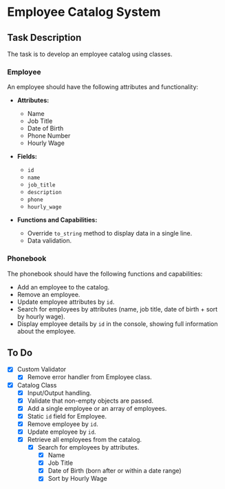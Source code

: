 # Employee Catalog System

## Task Description

The task is to develop an employee catalog using classes.

### Employee

An employee should have the following attributes and functionality:

- **Attributes:**
  - Name
  - Job Title
  - Date of Birth
  - Phone Number
  - Hourly Wage

- **Fields:**
  - `id`
  - `name`
  - `job_title`
  - `description`
  - `phone`
  - `hourly_wage`

- **Functions and Capabilities:**
  - Override `to_string` method to display data in a single line.
  - Data validation.

### Phonebook

The phonebook should have the following functions and capabilities:

- Add an employee to the catalog.
- Remove an employee.
- Update employee attributes by `id`.
- Search for employees by attributes (name, job title, date of birth + sort by hourly wage).
- Display employee details by `id` in the console, showing full information about the employee.

## To Do

- [X] Custom Validator
  - [x] Remove error handler from Employee class.
- [x] Catalog Class
  - [x] Input/Output handling.
  - [x] Validate that non-empty objects are passed.
  - [x] Add a single employee or an array of employees.
  - [x] Static `id` field for Employee.
  - [x] Remove employee by `id`.
  - [x] Update employee by `id`.
  - [x] Retrieve all employees from the catalog.
    - [x] Search for employees by attributes.
      - [x] Name
      - [x] Job Title
      - [x] Date of Birth (born after or within a date range)
      - [x] Sort by Hourly Wage
